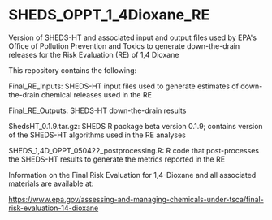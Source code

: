 # SHEDS_OPPT_1_4Dioxane_RE
Version of SHEDS-HT and associated input and output files used by EPA's Office of Pollution Prevention and Toxics to generate down-the-drain releases for the Risk Evaluation (RE) of 1,4 Dioxane
 
 
This repository contains the following:

Final_RE_Inputs: SHEDS-HT input files used to generate estimates of down-the-drain chemical releases used in the RE

Final_RE_Outputs: SHEDS-HT down-the-drain results

ShedsHT_0.1.9.tar.gz: SHEDS R package beta version 0.1.9; contains version of the SHEDS-HT algorithms used in the RE analyses

SHEDS_1,4D_OPPT_050422_postprocessing.R: R code that post-processes the SHEDS-HT results to generate the metrics reported in the RE

Information on the Final Risk Evaluation for 1,4-Dioxane and all associated materials are available at:

https://www.epa.gov/assessing-and-managing-chemicals-under-tsca/final-risk-evaluation-14-dioxane
